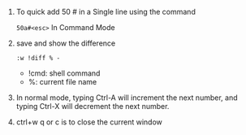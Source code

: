 1. To quick add 50 # in a Single line using the command

   `50a#<esc>` In Command Mode

2. save and show the difference

   `:w !diff % -`
   - !cmd: shell command
   - %: current file name
   
3. In normal mode, typing Ctrl-A will increment the next number, and typing Ctrl-X will decrement the next number.

4. ctrl+w q or c is to close the current window